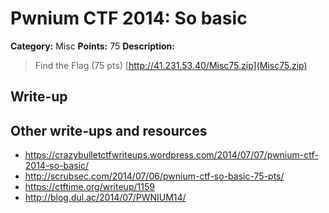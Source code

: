 # Pwnium CTF 2014: So basic

**Category:** Misc
**Points:** 75
**Description:**
> Find the Flag (75 pts) [http://41.231.53.40/Misc75.zip](Misc75.zip)

## Write-up


## Other write-ups and resources

* <https://crazybulletctfwriteups.wordpress.com/2014/07/07/pwnium-ctf-2014-so-basic/>
* <http://scrubsec.com/2014/07/06/pwnium-ctf-so-basic-75-pts/>
* <https://ctftime.org/writeup/1159>
* <http://blog.dul.ac/2014/07/PWNIUM14/>
